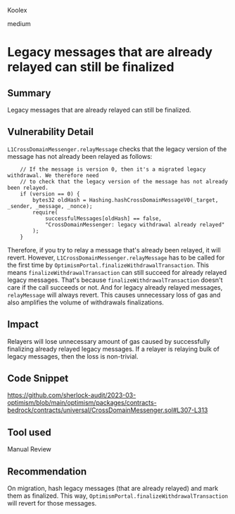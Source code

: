 Koolex

medium

# Legacy messages that are already relayed can still be finalized

## Summary
Legacy messages that are already relayed can still be finalized.

## Vulnerability Detail
`L1CrossDomainMessenger.relayMessage` checks that the legacy version of the message has not already been relayed as follows:
```solidity
	// If the message is version 0, then it's a migrated legacy withdrawal. We therefore need
	// to check that the legacy version of the message has not already been relayed.
	if (version == 0) {
		bytes32 oldHash = Hashing.hashCrossDomainMessageV0(_target, _sender, _message, _nonce);
		require(
			successfulMessages[oldHash] == false,
			"CrossDomainMessenger: legacy withdrawal already relayed"
		);
	}
```

Therefore, if you try to relay a message that's already been relayed, it will revert. However, `L1CrossDomainMessenger.relayMessage` has to be called for the first time by `OptimismPortal.finalizeWithdrawalTransaction`. 
This means `finalizeWithdrawalTransaction` can still succeed for already relayed legacy messages. That's because `finalizeWithdrawalTransaction` doesn't care if the call succeeds or not. And for legacy already relayed messages, `relayMessage` will always revert. This causes unnecessary loss of gas and also amplifies the volume of withdrawals finalizations. 

## Impact
Relayers will lose unnecessary amount of gas caused by successfully finalizing already relayed legacy messages. If a relayer is relaying bulk of legacy messages, then the loss is non-trivial.

## Code Snippet

https://github.com/sherlock-audit/2023-03-optimism/blob/main/optimism/packages/contracts-bedrock/contracts/universal/CrossDomainMessenger.sol#L307-L313

## Tool used

Manual Review

## Recommendation

On migration, hash legacy messages (that are already relayed) and mark them as finalized. This way, `OptimismPortal.finalizeWithdrawalTransaction` will revert for those messages.
 
  